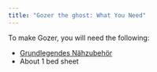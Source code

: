 ```yaml
---
title: "Gozer the ghost: What You Need"
---
```


To make Gozer, you will need the following:

- [Grundlegendes Nähzubehör](/docs/sewing/basic-sewing-supplies)
- About 1 bed sheet

